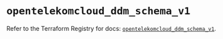 # `opentelekomcloud_ddm_schema_v1`

Refer to the Terraform Registry for docs: [`opentelekomcloud_ddm_schema_v1`](https://registry.terraform.io/providers/opentelekomcloud/opentelekomcloud/1.36.48/docs/resources/ddm_schema_v1).
